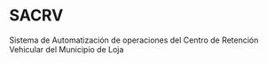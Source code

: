 # SACRV
Sistema de Automatización de operaciones del Centro de Retención Vehicular del Municipio de Loja
